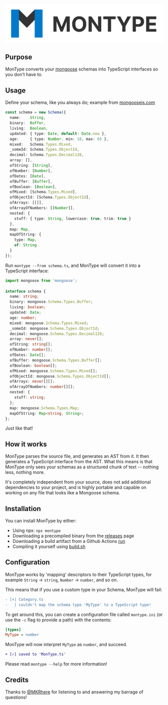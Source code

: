 <p align="center">
  <img src="images/header.jpg">
</p>
  
## Purpose
MonType converts your [mongoose](https://github.com/Automattic/mongoose) schemas into TypeScript interfaces so you don't have to.
  
## Usage
Define your schema, like you always do; example from [mongoosejs.com](https://mongoosejs.com/docs/schematypes.html)
```typescript
const schema = new Schema({
  name:    String,
  binary:  Buffer,
  living:  Boolean,
  updated: { type: Date, default: Date.now },
  age:     { type: Number, min: 18, max: 65 },
  mixed:   Schema.Types.Mixed,
  _someId: Schema.Types.ObjectId,
  decimal: Schema.Types.Decimal128,
  array: [],
  ofString: [String],
  ofNumber: [Number],
  ofDates: [Date],
  ofBuffer: [Buffer],
  ofBoolean: [Boolean],
  ofMixed: [Schema.Types.Mixed],
  ofObjectId: [Schema.Types.ObjectId],
  ofArrays: [[]],
  ofArrayOfNumbers: [[Number]],
  nested: {
    stuff: { type: String, lowercase: true, trim: true }
  },
  map: Map,
  mapOfString: {
    type: Map,
    of: String
  }
});
```

Run `montype --from schema.ts`, and MonType will convert it into a TypeScript interface:
```typescript
import mongoose from 'mongoose';

interface schema {
  name: string;
  binary: mongoose.Schema.Types.Buffer;
  living: boolean;
  updated: Date;
  age: number;
  mixed: mongoose.Schema.Types.Mixed;
  _someId: mongoose.Schema.Types.ObjectId;
  decimal: mongoose.Schema.Types.Decimal128;
  array: never[];
  ofString: string[];
  ofNumber: number[];
  ofDates: Date[];
  ofBuffer: mongoose.Schema.Types.Buffer[];
  ofBoolean: boolean[];
  ofMixed: mongoose.Schema.Types.Mixed[];
  ofObjectId: mongoose.Schema.Types.ObjectId[];
  ofArrays: never[][];
  ofArrayOfNumbers: number[][];
  nested: {
    stuff: string;
  };
  map: mongoose.Schema.Types.Map;
  mapOfString: Map<string, String>;
};
```
  
Just like that!
  
## How it works
MonType parses the source file, and generates an AST from it. It then generates a TypeScript interface from the AST. What this means is that MonType only sees your schemas as a structured chunk of text -- nothing less, nothing more.
  
It's completely independent from your source, does not add additional dependencies to your project, and is highly portable and capable on working on any file that looks like a Mongoose schema.

## Installation
You can install MonType by either:
* Using npx: `npx montype`
* Downloading a precompiled binary from the [releases](https://github.com/uditkarode/montype/releases) page
* Downloading a build artifact from a Github Actions [run](https://github.com/uditkarode/montype/actions)
* Compiling it yourself using [build.sh](https://github.com/uditkarode/montype/blob/master/build.sh)
  
## Configuration
MonType works by 'mapping' descriptors to their TypeScript types, for example `String` -> `string`, `Number` -> `number`, and so on.
  
This means that if you use a custom type in your Schema, MonType will fail:
```diff
- [×| Category.ts
-   | couldn't map the schema type 'MyType' to a TypeScript type!
```
  
To get around this, you can create a configuration file called `montype.ini` (or use the `-c` flag to provide a path) with the contents:
```ini
[types]
MyType = number
```
  
MonType will now interpret `MyType` as `number`, and succeed.
```diff
+ [✓] saved to 'MonType.ts'
```

Please read `montype --help` for more information!
  
## Credits
Thanks to [@MKRhere](https://github.com/MKRhere) for listening to and answering my barrage of questions!
